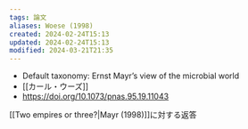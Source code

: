 ```yaml
---
tags: 論文
aliases: Woese (1998)
created: 2024-02-24T15:13
updated: 2024-02-24T15:13
modified: 2024-03-21T21:35
---
```


- Default taxonomy: Ernst Mayr’s view of the microbial world
- [[カール・ウーズ]]
- https://doi.org/10.1073/pnas.95.19.11043

[[Two empires or three?|Mayr (1998)]]に対する返答
